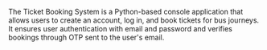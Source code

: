 The Ticket Booking System is a Python-based console application that allows users to create an account, log in, and book tickets for bus journeys. It ensures user authentication with email and password and verifies bookings through OTP sent to the user's email.
